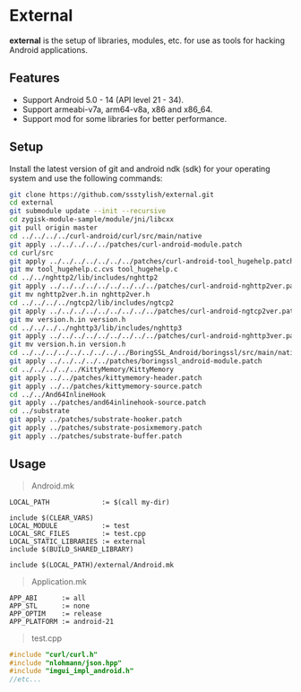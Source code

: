 # External

**external** is the setup of libraries, modules, etc. for use as tools for hacking Android applications.

## Features

- Support Android 5.0 - 14 (API level 21 - 34).
- Support armeabi-v7a, arm64-v8a, x86 and x86_64.
- Support mod for some libraries for better performance.

## Setup

Install the latest version of git and android ndk (sdk) for your operating system and use the following commands:

```bash
git clone https://github.com/ssstylish/external.git
cd external
git submodule update --init --recursive
cd zygisk-module-sample/module/jni/libcxx
git pull origin master
cd ../../../../curl-android/curl/src/main/native
git apply ../../../../../patches/curl-android-module.patch
cd curl/src
git apply ../../../../../../../patches/curl-android-tool_hugehelp.patch
git mv tool_hugehelp.c.cvs tool_hugehelp.c
cd ../../nghttp2/lib/includes/nghttp2
git apply ../../../../../../../../../patches/curl-android-nghttp2ver.patch
git mv nghttp2ver.h.in nghttp2ver.h
cd ../../../../ngtcp2/lib/includes/ngtcp2
git apply ../../../../../../../../../patches/curl-android-ngtcp2ver.patch
git mv version.h.in version.h
cd ../../../../nghttp3/lib/includes/nghttp3
git apply ../../../../../../../../../patches/curl-android-nghttp3ver.patch
git mv version.h.in version.h
cd ../../../../../../../../../BoringSSL_Android/boringssl/src/main/native
git apply ../../../../../patches/boringssl_android-module.patch
cd ../../../../../KittyMemory/KittyMemory
git apply ../../patches/kittymemory-header.patch
git apply ../../patches/kittymemory-source.patch
cd ../../And64InlineHook
git apply ../patches/and64inlinehook-source.patch
cd ../substrate
git apply ../patches/substrate-hooker.patch
git apply ../patches/substrate-posixmemory.patch
git apply ../patches/substrate-buffer.patch
```

## Usage

> Android.mk

```
LOCAL_PATH             := $(call my-dir)

include $(CLEAR_VARS)
LOCAL_MODULE           := test
LOCAL_SRC_FILES        := test.cpp
LOCAL_STATIC_LIBRARIES := external
include $(BUILD_SHARED_LIBRARY)

include $(LOCAL_PATH)/external/Android.mk
```

> Application.mk
```
APP_ABI      := all
APP_STL      := none
APP_OPTIM    := release
APP_PLATFORM := android-21
```

> test.cpp
```cpp
#include "curl/curl.h"
#include "nlohmann/json.hpp"
#include "imgui_impl_android.h"
//etc...
```
